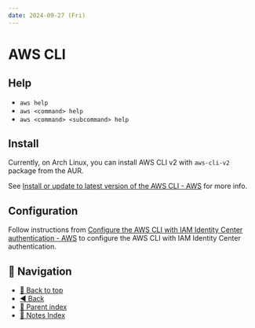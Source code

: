 ```yaml
---
date: 2024-09-27 (Fri)
---
```


# AWS CLI

## Help

- `aws help`
- `aws <command> help`
- `aws <command> <subcommand> help`

## Install

Currently, on Arch Linux, you can install AWS CLI v2 with `aws-cli-v2` package
from the AUR.

See
[Install or update to latest version of the AWS CLI - AWS](https://docs.aws.amazon.com/cli/latest/userguide/getting-started-install.html)
for more info.

## Configuration

Follow instructions from
[Configure the AWS CLI with IAM Identity Center authentication - AWS](https://docs.aws.amazon.com/cli/latest/userguide/cli-configure-sso.html)
to configure the AWS CLI with IAM Identity Center authentication.

## 🧭 Navigation

- [🔼 Back to top](#aws-cli)
- [◀️ Back](aws.md)
- [🔖 Parent index](../../../index.md)
- [📑 Notes Index](../../../index.md)
